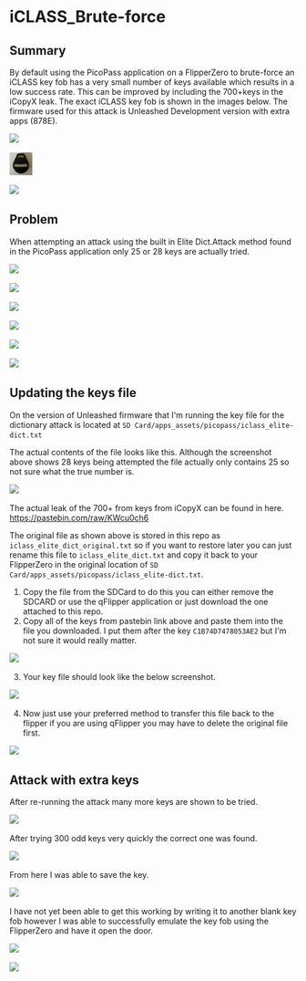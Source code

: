 # iCLASS_Brute-force
## Summary ##
By default using the PicoPass application on a FlipperZero to brute-force an iCLASS key fob has a very small number of keys available which results in a low success rate. This can be improved by including the 700+keys in the iCopyX leak. The exact iCLASS key fob is shown in the images below. The firmware used for this attack is Unleashed Development version with extra apps (878E). 

![](../images/1.png)

[<img alt="alt_text" width="40px" src="images/1.PNG" />](https://www.google.com/)

![]("images/2.png")

## Problem 

When attempting an attack using the built in Elite Dict.Attack method found in the PicoPass application only    25 or 28 keys are actually tried. 

![](C:\Users\Michael\Downloads\iCLASS_Brute-force-main\images\4.png)

![](C:\Users\Michael\Downloads\iCLASS_Brute-force-main\images\5.png)

![](C:\Users\Michael\Downloads\iCLASS_Brute-force-main\images\6.png)

![](C:\Users\Michael\Downloads\iCLASS_Brute-force-main\images\7.png)

![](C:\Users\Michael\Downloads\iCLASS_Brute-force-main\images\3.png)

![](C:\Users\Michael\Downloads\iCLASS_Brute-force-main\images\8.png)

## Updating the keys file

On the version of Unleashed firmware that I'm running the key file for the dictionary attack is located at `SD Card/apps_assets/picopass/iclass_elite-dict.txt`

The actual contents of the file looks like this. Although the screenshot above shows 28 keys being attempted the file actually only contains 25 so not sure what the true number is. 

![](C:\Users\Michael\Downloads\iCLASS_Brute-force-main\images\9.png)

The actual leak of the 700+ from keys from iCopyX can be found in here. https://pastebin.com/raw/KWcu0ch6

The original file as shown above is stored in this repo as `iclass_elite_dict_original.txt` so if you want to restore later you can just rename this file to `iclass_elite_dict.txt` and copy it back to your FlipperZero in the original location of `SD Card/apps_assets/picopass/iclass_elite-dict.txt`.  

1. Copy the file from the SDCard to do this you can either remove the SDCARD or use the qFlipper application or just download the one attached to this repo. 
2. Copy all of the keys from pastebin link above and paste them into the file you downloaded. I put them after the key `C1B74D7478053AE2` but I'm not sure it would really matter. 

![](C:\Users\Michael\Downloads\iCLASS_Brute-force-main\images\10.png)

3. Your key file should look like the below screenshot. 

![](C:\Users\Michael\Downloads\iCLASS_Brute-force-main\images\11.png)

4. Now just use your preferred method to transfer this file back to the flipper if you are using qFlipper you may have to delete the original file first. 

![](C:\Users\Michael\Downloads\iCLASS_Brute-force-main\images\12.png)

## Attack with extra keys

After re-running the attack many more keys are shown to be tried. 

![](C:\Users\Michael\Downloads\iCLASS_Brute-force-main\images\13.png)

After trying 300 odd keys very quickly the correct one was found. 

![](C:\Users\Michael\Downloads\iCLASS_Brute-force-main\images\14.png)

From here I was able to save the key. 

![](C:\Users\Michael\Downloads\iCLASS_Brute-force-main\images\15.png)

I have not yet been able to get this working by writing it to another blank key fob however I was able to successfully emulate the key fob using the FlipperZero and have it open the door. 

![](C:\Users\Michael\Downloads\iCLASS_Brute-force-main\images\16.png)

![](C:\Users\Michael\Downloads\iCLASS_Brute-force-main\images\17.png)
